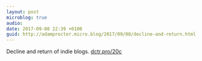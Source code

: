 ```yaml
---
layout: post
microblog: true
audio: 
date: 2017-09-08 22:39 +0100
guid: http://adamprocter.micro.blog/2017/09/08/decline-and-return.html
---
```

Decline and return of indie blogs. [dctr.pro/20c](http://dctr.pro/20c)
